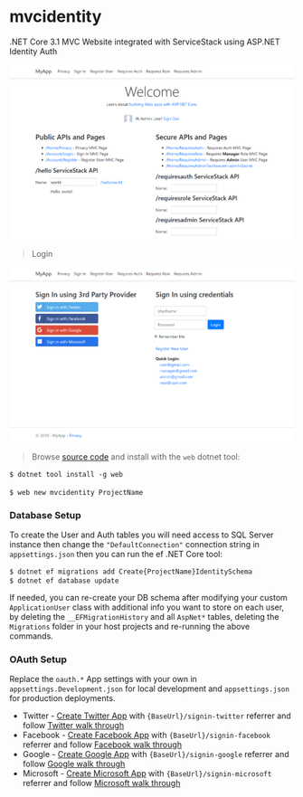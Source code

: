 # mvcidentity

.NET Core 3.1 MVC Website integrated with ServiceStack using ASP.NET Identity Auth

![](https://raw.githubusercontent.com/ServiceStack/Assets/master/csharp-templates/mvcidentity.png)

> Login

![](https://raw.githubusercontent.com/ServiceStack/Assets/master/csharp-templates/mvcidentity-login.png)

> Browse [source code](https://github.com/NetCoreTemplates/mvcidentity) and install with the `web` dotnet tool:

    $ dotnet tool install -g web

    $ web new mvcidentity ProjectName

### Database Setup

To create the User and Auth tables you will need access to SQL Server instance then change the `"DefaultConnection"` connection string in `appsettings.json` then you can run the ef .NET Core tool:

    $ dotnet ef migrations add Create{ProjectName}IdentitySchema
    $ dotnet ef database update

If needed, you can re-create your DB schema after modifying your custom `ApplicationUser` class with additional info you want to store on each user, by deleting the `__EFMigrationHistory` and all `AspNet*` tables, deleting the `Migrations` folder in your host projects and re-running the above commands.

### OAuth Setup

Replace the `oauth.*` App settings with your own in `appsettings.Development.json` for local development and `appsettings.json` for production deployments.

 - Twitter - [Create Twitter App](https://dev.twitter.com/apps) with `{BaseUrl}/signin-twitter` referrer and follow [Twitter walk through](https://docs.microsoft.com/en-us/aspnet/core/security/authentication/social/twitter-logins?view=aspnetcore-2.2)
 - Facebook - [Create Facebook App](https://developers.facebook.com/apps) with `{BaseUrl}/signin-facebook` referrer and follow [Facebook walk through](https://docs.microsoft.com/en-us/aspnet/core/security/authentication/social/facebook-logins?view=aspnetcore-2.2)
 - Google - [Create Google App](https://console.developers.google.com/apis/credentials) with `{BaseUrl}/signin-google` referrer and follow [Google walk through](https://docs.microsoft.com/en-us/aspnet/core/security/authentication/social/google-logins?view=aspnetcore-2.2)
 - Microsoft - [Create Microsoft App](https://apps.dev.microsoft.com) with `{BaseUrl}/signin-microsoft` referrer and follow [Microsoft walk through](https://docs.microsoft.com/en-us/aspnet/core/security/authentication/social/microsoft-logins?view=aspnetcore-2.2)
